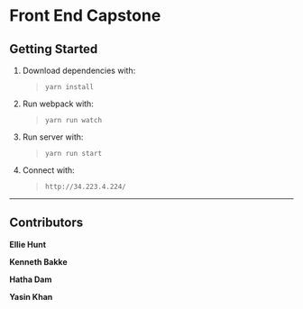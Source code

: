 # Front End Capstone

## Getting Started

1. Download dependencies with:

   > `yarn install`

2. Run webpack with:

   > `yarn run watch`

3. Run server with:

   > `yarn run start`

4. Connect with:
   > `http://34.223.4.224/`

---

## Contributors

**Ellie Hunt**

**Kenneth Bakke**

**Hatha Dam**

**Yasin Khan**
